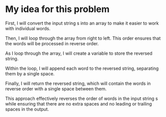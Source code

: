 # My idea for this problem

First, I will convert the input string s into an array to make it easier to work with individual words.

Then, I will loop through the array from right to left. This order ensures that the words will be processed in reverse order.

As I loop through the array, I will create a variable to store the reversed string.

Within the loop, I will append each word to the reversed string, separating them by a single space.

Finally, I will return the reversed string, which will contain the words in reverse order with a single space between them.

This approach effectively reverses the order of words in the input string s while ensuring that there are no extra spaces and no leading or trailing spaces in the output.